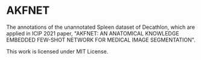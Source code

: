 # AKFNET
The annotations of the unannotated Spleen dataset of Decathlon, which are applied in ICIP 2021 paper, "AKFNET: AN ANATOMICAL  KNOWLEDGE  EMBEDDED FEW-SHOT NETWORK  FOR MEDICAL IMAGE SEGMENTATION". 

This work is licensed under MIT License.

